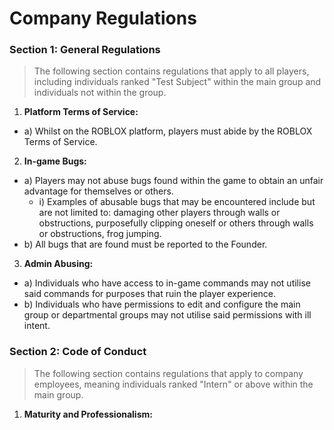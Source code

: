 # Company Regulations

### Section 1: General Regulations
> The following section contains regulations that apply to all players, including individuals ranked "Test Subject" within the main group and individuals not within the group.

1) **Platform Terms of Service:**
* a) Whilst on the ROBLOX platform, players must abide by the ROBLOX Terms of Service.

2) **In-game Bugs:**
* a) Players may not abuse bugs found within the game to obtain an unfair advantage for themselves or others.
  * i) Examples of abusable bugs that may be encountered include but are not limited to: damaging other players through walls or obstructions, purposefully clipping oneself or others through walls or obstructions, frog jumping.
* b) All bugs that are found must be reported to the Founder.

3) **Admin Abusing:**
* a) Individuals who have access to in-game commands may not utilise said commands for purposes that ruin the player experience.
* b) Individuals who have permissions to edit and configure the main group or departmental groups may not utilise said permissions with ill intent.

### Section 2: Code of Conduct
> The following section contains regulations that apply to company employees, meaning individuals ranked "Intern" or above within the main group.

1) **Maturity and Professionalism:**
